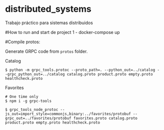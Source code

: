 # distributed_systems
Trabajo práctico para sistemas distribuidos


#How to run and start de project
1 - docker-compose up


#Compile protos:

Generate GRPC code from `protos` folder.

Catalog
```Shell
$ python -m grpc_tools.protoc --proto_path=. --python_out=../catalog --grpc_python_out=../catalog catalog.proto product.proto empty.proto healthcheck.proto
```

Favorites
```Shell
# One time only
$ npm i -g grpc-tools

$ grpc_tools_node_protoc --js_out=import_style=commonjs,binary:../favorites/protobuf --grpc_out=../favorites/protobuf favorites.proto catalog.proto product.proto empty.proto healthcheck.proto
```